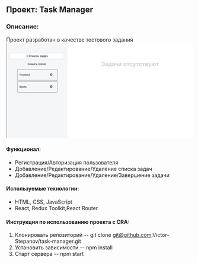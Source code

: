 ## Проект: Task Manager

### Описание:

Проект разработан в качестве тестового задания
![Проект](/demo/demo.png)

#### Функционал:

- Регистрация/Авторизация пользователя
- Добавление/Редактирование/Удаление списка задач
- Добавление/Редактирование/Удаление/Завершение задачи

#### Используемые технологии:

- HTML, CSS, JavaScript
- React, Redux Toolkit,React Router

#### Инструкция по использованию проекта c CRA:

1. Клонировать репозиторий
   -- git clone git@github.com:Victor-Stepanov/task-manager.git
2. Установить зависимости
   -- npm install
3. Старт сервера
   -- npm start
